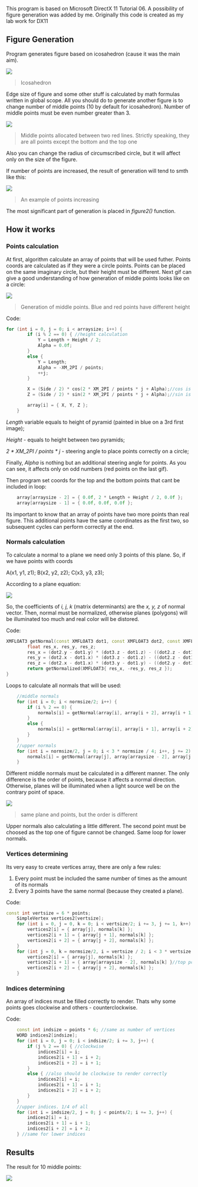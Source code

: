 This program is based on Microsoft DirectX 11 Tutorial 06. A possibility of figure generation was added by me. Originally this code is created as my lab work for DX11
## Figure Generation
Program generates figure based on icosahedron (cause it was the main aim). 

![](https://upload.wikimedia.org/wikipedia/commons/6/61/%D0%92%D0%BF%D0%B8%D1%81%D0%B0%D0%BD%D0%BD%D1%8B%D0%B9_%D0%BF%D1%80%D0%B0%D0%B2%D0%B8%D0%BB%D1%8C%D0%BD%D1%8B%D0%B9_%D0%B8%D0%BA%D0%BE%D1%81%D0%B0%D1%8D%D0%B4%D1%80.gif)
>Icosahedron

Edge size of figure and some other stuff is calculated by math formulas written in global scope. 
All you should do to generate another figure is to change number of middle points (10 by default for icosahedron). Number of middle points must be even number greater than 3.

![](https://github.com/Lukaria/DX11-Figure-Generation/blob/master/Images/Icosahedron.png)
>Middle points allocated between two red lines. Strictly speaking, they are all points except the bottom and the top one

Also you can change the radius of circumscribed circle, but it will affect only on the size of the figure.

If number of points are increased, the result of generation will tend to smth like this:

![](https://github.com/Lukaria/DX11-Figure-Generation/blob/master/Images/example.png)
>An example of points increasing 

The most significant part of generation is placed in *figure2()* function.
## How it works
### Points calculation
At first, algorithm calculate an array of points that will be used futher. Points coords are calculated as if they were a circle points. Points can be placed on the same imaginary circle, but their height must be different. Next gif can give a good understanding of how generation of middle points looks like on a circle:

![](https://github.com/Lukaria/DX11-Figure-Generation/blob/master/Images/circle.gif)
>Generation of middle points. Blue and red points have different height

Code:
```C++
for (int i = 0, j = 0; i < arraysize; i++) {
        if (i % 2 == 0) { //height calculation 
            Y = Length + Height / 2;
            Alpha = 0.0f;
        }
        else {
            Y = Length;
            Alpha = -XM_2PI / points;
            ++j;
        }

        X = (Side / 2) * cos(2 * XM_2PI / points * j + Alpha);//cos is for x coord
        Z = (Side / 2) * sin(2 * XM_2PI / points * j + Alpha);//sin is for y coord in Cartesian coordinates

        array[i] = { X, Y, Z };
    }
```
*Length* variable equals to height of pyramid (painted in blue on a 3rd first image);

*Height* - equals to height between two pyramids;

*2 * XM_2PI / points * j* -  steering angle to place points correctly on a circle;

Finally, *Alpha* is nothing but an additional steering angle for points. As you can see, it affects only on odd numbers (red points on the last gif).

Then program set coords for the top and the bottom points that cant be included in loop:
```C++
	array[arraysize - 2] = { 0.0f, 2 * Length + Height / 2, 0.0f }; 
	array[arraysize - 1] = { 0.0f, 0.0f, 0.0f };
```
Its important to know that an array of points have two more points than real figure. This additional points have the same coordinates as the first two, so subsequent cycles can perform correctly at the end.

### Normals calculation
To calculate a normal to a plane we need only 3 points of this plane. So, if we have points with coords

A(x1, y1, z1);
B(x2, y2, z2);
C(x3, y3, z3);

According to a plane equation:

![](https://github.com/Lukaria/DX11-Figure-Generation/blob/master/Images/matrix.png)

So, the coefficients of *i, j, k* (matrix determinants) are the *x, y, z* of normal vector. Then, normal must be normalized, otherwise planes (polygons) will be illuminated too much and real color will be distored.

Code:

```C++
XMFLOAT3 getNormal(const XMFLOAT3 dot1, const XMFLOAT3 dot2, const XMFLOAT3 dot3) {
		float res_x, res_y, res_z;
		res_x = (dot2.y - dot1.y) * (dot3.z - dot1.z) - ((dot2.z - dot1.z) * (dot3.y - dot1.y)); 
		res_y = (dot2.x - dot1.x) * (dot3.z - dot1.z) - ((dot2.z - dot1.z) * (dot3.x - dot1.x)); 
		res_z = (dot2.x - dot1.x) * (dot3.y - dot1.y) - ((dot2.y - dot1.y) * (dot3.x - dot1.x)); 
		return getNormalized(XMFLOAT3{ res_x, -res_y, res_z }); 
}
```
Loops to calculate all normals that will be used:

```C++
	//middle normals
    for (int i = 0; i < normsize/2; i++) {
        if (i % 2 == 0) {
            normals[i] = getNormal(array[i], array[i + 2], array[i + 1]);
        }
        else {
            normals[i] = getNormal(array[i], array[i + 1], array[i + 2]);
        }
    }
	//upper normals
    for (int i = normsize/2, j = 0; i < 3 * normsize / 4; i++, j += 2) {
        normals[i] = getNormal(array[j], array[arraysize - 2], array[j + 2]);
    }
```
Different middle normals must be calculated in a different manner. The only difference is the order of points, because it affects a normal direction. Otherwise, planes will be illuminated when a light source well be on the contrary point of space.

![](https://github.com/Lukaria/DX11-Figure-Generation/blob/master/Images/planes.png)
>same plane and points, but the order is different

Upper normals also calculating a little different. The second point must be choosed as the top one of figure cannot be changed. Same loop for lower normals.

### Vertices determining
Its very easy to create vertices array, there are only a few rules: 
  1. Every point must be included the same number of times as the amount of its normals
  2. Every 3 points have the same normal (because they created a plane). 
  
Code:
```C++
const int vertsize = 6 * points; 
    SimpleVertex vertices2[vertsize];
    for (int i = 0, j = 0, k = 0; i < vertsize/2; i += 3, j += 1, k++) {
        vertices2[i] = { array[j], normals[k] };
        vertices2[i + 1] = { array[j + 1], normals[k] };
        vertices2[i + 2] = { array[j + 2], normals[k] };
    }
    for (int j = 0, k = normsize/2, i = vertsize / 2; i < 3 * vertsize / 4; i+=3, j+=2, k++) {
        vertices2[i] = { array[j], normals[k] };
        vertices2[i + 1] = { array[arraysize - 2], normals[k] }//top point
        vertices2[i + 2] = { array[j + 2], normals[k] };
    }
```

### Indices determining
An array of indices must be filled correctly to render. Thats why some points goes clockwise and others - counterclockwise.

Code:
```C++
    const int indsize = points * 6; //same as number of vertices
    WORD indices2[indsize];
    for (int i = 0, j = 0; i < indsize/2; i += 3, j++) {
        if (j % 2 == 0) { //clockwise
            indices2[i] = i;
            indices2[i + 1] = i + 2;
            indices2[i + 2] = i + 1;  
        }
        else { //also should be clockwise to render correctly
            indices2[i] = i;
            indices2[i + 1] = i + 1;
            indices2[i + 2] = i + 2;
        }
    }
    //upper indices. 1/4 of all
    for (int i = indsize/2, j = 0; j < points/2; i += 3, j++) {
        indices2[i] = i;
        indices2[i + 1] = i + 1;
        indices2[i + 2] = i + 2;
    } //same for lower indices
```

## Results
The result for 10 middle points:

![](https://github.com/Lukaria/DX11-Figure-Generation/blob/master/Images/results.png)





